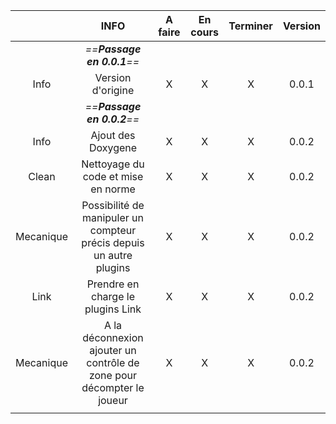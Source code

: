 
|           |                                 INFO                                  | A faire | En cours | Terminer | Version |
| :-------: | :-------------------------------------------------------------------: | :-----: | :------: | :------: | :-----: |
|           |                      *==**Passage en 0.0.1**==*                       |         |          |          |         |
|   Info    |                           Version d'origine                           |    X    |    X     |    X     |  0.0.1  |
|           |                      *==**Passage en 0.0.2**==*                       |         |          |          |         |
|   Info    |                          Ajout des Doxygene                           |    X    |    X     |    X     |  0.0.2  |
|   Clean   |                  Nettoyage du code et mise en norme                   |    X    |    X     |    X     |  0.0.2  |
| Mecanique |  Possibilité de manipuler un compteur précis depuis un autre plugins  |    X    |    X     |    X     |  0.0.2  |
|   Link    |                   Prendre en charge le plugins Link                   |    X    |    X     |    X     |  0.0.2  |
| Mecanique | A la déconnexion ajouter un contrôle de zone pour décompter le joueur |    X    |    X     |    X     |  0.0.2  |
|           |                                                                       |         |          |          |         |
